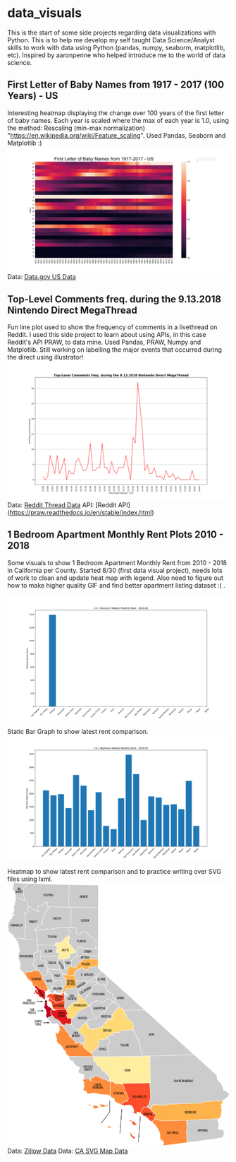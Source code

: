 # data_visuals
This is the start of some side projects regarding data visualizations with Python. This is to help me develop my self taught Data Science/Analyst skills to work with data using Python (pandas, numpy, seaborm, matplotlib, etc). Inspired by aaronpenne who helped introduce me to the world of data science.

First Letter of Baby Names from 1917 - 2017 (100 Years) - US
----------------
Interesting heatmap displaying the change over 100 years of the first letter of baby names. Each year is scaled where the max of each year is 1.0, using the method: Rescaling (min-max normalization) "https://en.wikipedia.org/wiki/Feature_scaling". Used Pandas, Seaborn and Matplotlib :)
![heatmap plot](https://github.com/lejh1/data_visuals/blob/master/baby_names/visuals/heatmap.png)
Data: [Data.gov US Data](https://catalog.data.gov/dataset/baby-names-from-social-security-card-applications-national-level-data)

Top-Level Comments freq. during the 9.13.2018 Nintendo Direct MegaThread
----------------
Fun line plot used to show the frequency of comments in a livethread on Reddit. I used this side project to learn about using APIs, in this case Reddit's API PRAW, to data mine. Used Pandas, PRAW, Numpy and Matplotlib. Still working on labelling the major events that occurred during the direct using illustrator!
![line plot](https://github.com/lejh1/data_visuals/blob/master/nintendo_switch_direct/visuals/reddit.png)
Data: [Reddit Thread Data](https://www.reddit.com/r/NintendoSwitch/comments/9fla9v/9132018_nintendo_direct_megathread/?sort=new)
API: [Reddit API] (https://praw.readthedocs.io/en/stable/index.html)


1 Bedroom Apartment Monthly Rent Plots 2010 - 2018
----------------
Some visuals to show 1 Bedroom Apartment Monthly Rent from 2010 - 2018 in California per County.
Started 8/30 (first data visual project), needs lots of work to clean and update heat map with legend.
Also need to figure out how to make higher quality GIF and find better apartment listing dataset :( .


![bar plot gif](https://github.com/lejh1/data_visuals/blob/master/rent_comparison/visuals/bar.gif)


Static Bar Graph to show latest rent comparison.
![bar plot](https://github.com/lejh1/data_visuals/blob/master/rent_comparison/visuals/bar103.png)


Heatmap to show latest rent comparison and to practice writing over SVG files using lxml.
![CA Heat Map](https://github.com/lejh1/data_visuals/blob/master/rent_comparison/visuals/output.png)
Data: [Zillow Data](https://www.zillow.com/research/data/)
Data: [CA SVG Map Data](https://commons.wikimedia.org/wiki/File:California_county_map_(labeled).svg)



